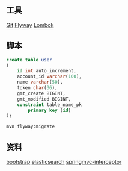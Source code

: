 ## 工具
[Git](https://git-scm.com/download)
[Flyway](https://flywaydb.org/getstarted/firststeps/maven)
[Lombok](https://projectlombok.org/setup/maven)

## 脚本
```sql
create table user
(
	id int auto_increment,
	account_id varchar(100),
	name varchar(50),
	token char(36),
	gmt_create BIGINT,
	gmt_modified BIGINT,
	constraint table_name_pk
		primary key (id)
);
```
```bash
mvn flyway:migrate
```


## 资料
[bootstrap](https://v3.bootcss.com/)
[elasticsearch](https://elasticsearch.cn/)
[springmvc-interceptor](https://docs.spring.io/spring/docs/5.0.3.RELEASE/spring-framework-reference/web.html#mvc-config-interceptors)
